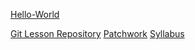 [Hello-World](https://github.com/vjanosigergely/hello-world)

[Git Lesson Repository](https://github.com/vjanosigergely/git-lesson-repository)
[Patchwork](https://github.com/vjanosigergely/patchwork)
[Syllabus](https://github.com/green-fox-academy/zigzag-syllabus "Nice Title")

